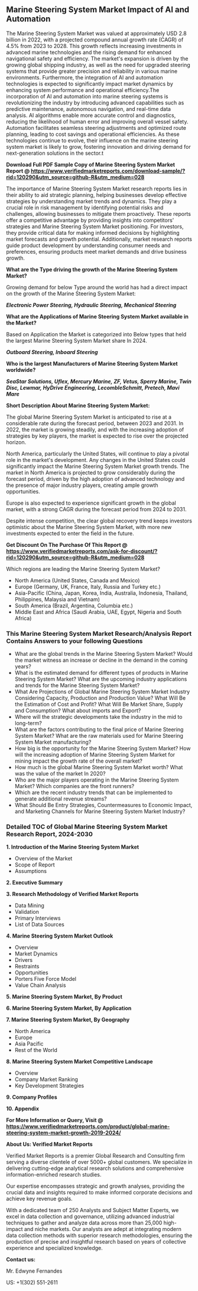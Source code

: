 <h2>Marine Steering System Market Impact of AI and Automation</h2>The Marine Steering System Market was valued at approximately USD 2.8 billion in 2022, with a projected compound annual growth rate (CAGR) of 4.5% from 2023 to 2028. This growth reflects increasing investments in advanced marine technologies and the rising demand for enhanced navigational safety and efficiency. The market's expansion is driven by the growing global shipping industry, as well as the need for upgraded steering systems that provide greater precision and reliability in various marine environments. Furthermore, the integration of AI and automation technologies is expected to significantly impact market dynamics by enhancing system performance and operational efficiency.The incorporation of AI and automation into marine steering systems is revolutionizing the industry by introducing advanced capabilities such as predictive maintenance, autonomous navigation, and real-time data analysis. AI algorithms enable more accurate control and diagnostics, reducing the likelihood of human error and improving overall vessel safety. Automation facilitates seamless steering adjustments and optimized route planning, leading to cost savings and operational efficiencies. As these technologies continue to evolve, their influence on the marine steering system market is likely to grow, fostering innovation and driving demand for next-generation solutions in the sector.t</p><p id="" class=""><strong>Download Full PDF Sample Copy of Marine Steering System Market Report @ <a href="https://www.verifiedmarketreports.com/download-sample/?rid=120290&utm_source=github-R&utm_medium=028" target="_blank">https://www.verifiedmarketreports.com/download-sample/?rid=120290&utm_source=github-R&utm_medium=028</a></strong></p><p>The importance of&nbsp;Marine Steering System Market research reports lies in their ability to aid strategic planning, helping businesses develop effective strategies by understanding market trends and dynamics. They play a crucial role in risk management by identifying potential risks and challenges, allowing businesses to mitigate them proactively. These reports offer a competitive advantage by providing insights into competitors' strategies and Marine Steering System Market positioning. For investors, they provide critical data for making informed decisions by highlighting market forecasts and growth potential. Additionally, market research reports guide product development by understanding consumer needs and preferences, ensuring products meet market demands and drive business growth.</p><p><strong>What are the&nbsp;Type driving the growth of the Marine Steering System Market?</strong></p><p id="" class="">Growing demand for below Type around the world has had a direct impact on the growth of the Marine Steering System Market:</p><em><strong>Electronic Power Steering, Hydraulic Steering, Mechanical Steering</strong></em></p><strong>What are the&nbsp;Applications&nbsp;of Marine Steering System Market available in the Market?</strong></p><p id="" class="">Based on Application the Market is categorized into Below types that held the largest Marine Steering System Market share In 2024.</p><em><strong>Outboard Steering, Inboard Steering</strong></em></p><strong>Who is the largest Manufacturers of Marine Steering System Market worldwide?</strong></p><p><em><strong>SeaStar Solutions, Uflex, Mercury Marine, ZF, Vetus, Sperry Marine, Twin Disc, Lewmar, HyDrive Engineering, LecombleSchmitt, Pretech, Mavi Mare</strong></em></p><p id="" class=""><strong>Short Description About Marine Steering System Market:</strong></p><p>The global Marine Steering System Market is anticipated to rise at a considerable rate during the forecast period, between 2023 and 2031. In 2022, the market is growing steadily, and with the increasing adoption of strategies by key players, the market is expected to rise over the projected horizon.</p><p>North America, particularly the United States, will continue to play a pivotal role in the market's development. Any changes in the United States could significantly impact the Marine Steering System Market growth trends. The market in North America is projected to grow considerably during the forecast period, driven by the high adoption of advanced technology and the presence of major industry players, creating ample growth opportunities.</p><p>Europe is also expected to experience significant growth in the global market, with a strong CAGR during the forecast period from 2024 to 2031.</p><p>Despite intense competition, the clear global recovery trend keeps investors optimistic about the Marine Steering System Market, with more new investments expected to enter the field in the future.</p><p id="" class=""><strong>Get Discount On The Purchase Of This Report @ <a href="https://www.verifiedmarketreports.com/ask-for-discount/?rid=120290&utm_source=github-R&utm_medium=028" target="_blank">https://www.verifiedmarketreports.com/ask-for-discount/?rid=120290&utm_source=github-R&utm_medium=028</a></strong></p>Which regions are leading the Marine Steering System Market?</p><ul><li>North America (United States, Canada and Mexico)</li><li>Europe (Germany, UK, France, Italy, Russia and Turkey etc.)</li><li>Asia-Pacific (China, Japan, Korea, India, Australia, Indonesia, Thailand, Philippines, Malaysia and Vietnam)</li><li>South America (Brazil, Argentina, Columbia etc.)</li><li>Middle East and Africa (Saudi Arabia, UAE, Egypt, Nigeria and South Africa)</li></ul><h3 id="" class="">This Marine Steering System Market Research/Analysis Report Contains Answers to your following Questions</h3><ul><li>What are the global trends in the Marine Steering System Market? Would the market witness an increase or decline in the demand in the coming years?</li><li>What is the estimated demand for different types of products in Marine Steering System Market? What are the upcoming industry applications and trends for the Marine Steering System Market?</li><li>What Are Projections of Global Marine Steering System Market Industry Considering Capacity, Production and Production Value? What Will Be the Estimation of Cost and Profit? What Will Be Market Share, Supply and Consumption? What about imports and Export?</li><li>Where will the strategic developments take the industry in the mid to long-term?</li><li>What are the factors contributing to the final price of Marine Steering System Market? What are the raw materials used for Marine Steering System Market manufacturing?</li><li>How big is the opportunity for the Marine Steering System Market? How will the increasing adoption of Marine Steering System Market for mining impact the growth rate of the overall market?</li><li>How much is the global Marine Steering System Market worth? What was the value of the market In 2020?</li><li>Who are the major players operating in the Marine Steering System Market? Which companies are the front runners?</li><li>Which are the recent industry trends that can be implemented to generate additional revenue streams?</li><li>What Should Be Entry Strategies, Countermeasures to Economic Impact, and Marketing Channels for Marine Steering System Market Industry?</li></ul><h3 id="" class="">Detailed TOC of Global Marine Steering System Market Research Report, 2024-2030</h3><p id="" class=""><strong>1. Introduction of the Marine Steering System Market</strong></p><ul><li>Overview of the Market</li><li>Scope of Report</li><li>Assumptions</li></ul><p id="" class=""><strong>2. Executive Summary</strong></p><p id="" class=""><strong>3. Research Methodology of Verified Market Reports</strong></p><ul><li>Data Mining</li><li>Validation</li><li>Primary Interviews</li><li>List of Data Sources</li></ul><p id="" class=""><strong>4. Marine Steering System Market Outlook</strong></p><ul><li>Overview</li><li>Market Dynamics</li><li>Drivers</li><li>Restraints</li><li>Opportunities</li><li>Porters Five Force Model</li><li>Value Chain Analysis</li></ul><p id="" class=""><strong>5. Marine Steering System Market, By Product</strong></p><p id="" class=""><strong>6. Marine Steering System Market, By Application</strong></p><p id="" class=""><strong>7. Marine Steering System Market, By Geography</strong></p><ul><li>North America</li><li>Europe</li><li>Asia Pacific</li><li>Rest of the World</li></ul><p id="" class=""><strong>8. Marine Steering System Market Competitive Landscape</strong></p><ul><li>Overview</li><li>Company Market Ranking</li><li>Key Development Strategies</li></ul><p id="" class=""><strong>9. Company Profiles</strong></p><p id="" class=""><strong>10. Appendix</strong></p><p id="" class=""><strong>For More Information or Query, Visit @ <a href="https://www.verifiedmarketreports.com/product/global-marine-steering-system-market-growth-2019-2024/" target="_blank">https://www.verifiedmarketreports.com/product/global-marine-steering-system-market-growth-2019-2024/</a></strong></p><p id="" class=""><strong>About Us: Verified Market Reports</strong></p><p id="" class="">Verified Market Reports is a premier Global Research and Consulting firm serving a diverse clientele of over 5000+ global customers. We specialize in delivering cutting-edge analytical research solutions and comprehensive information-enriched research studies.</p><p id="" class="">Our expertise encompasses strategic and growth analyses, providing the crucial data and insights required to make informed corporate decisions and achieve key revenue goals.</p><p id="" class="">With a dedicated team of 250 Analysts and Subject Matter Experts, we excel in data collection and governance, utilizing advanced industrial techniques to gather and analyze data across more than 25,000 high-impact and niche markets. Our analysts are adept at integrating modern data collection methods with superior research methodologies, ensuring the production of precise and insightful research based on years of collective experience and specialized knowledge.</p><p id="" class=""><strong>Contact us:</strong></p><p id="" class="">Mr. Edwyne Fernandes</p><p id="" class="">US: +1(302) 551-2611</p>